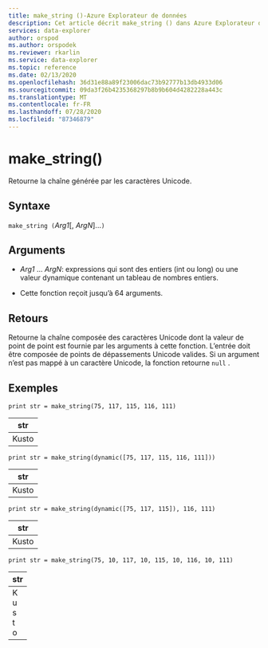 ```yaml
---
title: make_string ()-Azure Explorateur de données
description: Cet article décrit make_string () dans Azure Explorateur de données.
services: data-explorer
author: orspod
ms.author: orspodek
ms.reviewer: rkarlin
ms.service: data-explorer
ms.topic: reference
ms.date: 02/13/2020
ms.openlocfilehash: 36d31e88a89f23006dac73b92777b13db4933d06
ms.sourcegitcommit: 09da3f26b4235368297b8b9b604d4282228a443c
ms.translationtype: MT
ms.contentlocale: fr-FR
ms.lasthandoff: 07/28/2020
ms.locfileid: "87346879"
---
```

# <a name="make_string"></a>make_string()

Retourne la chaîne générée par les caractères Unicode.
    
## <a name="syntax"></a>Syntaxe

`make_string (`*Arg1*[, *ArgN*]...`)`

## <a name="arguments"></a>Arguments

* *Arg1* ... *ArgN*: expressions qui sont des entiers (int ou long) ou une valeur dynamique contenant un tableau de nombres entiers.

* Cette fonction reçoit jusqu’à 64 arguments.

## <a name="returns"></a>Retours

Retourne la chaîne composée des caractères Unicode dont la valeur de point de point est fournie par les arguments à cette fonction. L’entrée doit être composée de points de dépassements Unicode valides.
Si un argument n’est pas mappé à un caractère Unicode, la fonction retourne `null` .

## <a name="examples"></a>Exemples

```kusto
print str = make_string(75, 117, 115, 116, 111)
```

|str|
|---|
|Kusto|

```kusto
print str = make_string(dynamic([75, 117, 115, 116, 111]))
```

|str|
|---|
|Kusto|

```kusto
print str = make_string(dynamic([75, 117, 115]), 116, 111)
```

|str|
|---|
|Kusto|

```kusto
print str = make_string(75, 10, 117, 10, 115, 10, 116, 10, 111)
```

|str|
|---|
|K<br>u<br>s<br>t<br>o|
